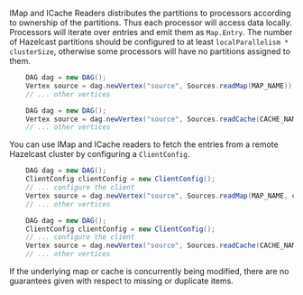 IMap and ICache Readers distributes the partitions to 
processors according to ownership of the partitions. 
Thus each processor will access data locally. Processors 
will iterate over entries and emit them as `Map.Entry`. 
The number of Hazelcast partitions should be configured to 
at least `localParallelism * clusterSize`, otherwise some 
processors will have no partitions assigned to them.

```java
    DAG dag = new DAG();
    Vertex source = dag.newVertex("source", Sources.readMap(MAP_NAME));
    // ... other vertices
```

```java
    DAG dag = new DAG();
    Vertex source = dag.newVertex("source", Sources.readCache(CACHE_NAME));
    // ... other vertices
```

You can use IMap and ICache readers to fetch the entries
from a remote Hazelcast cluster by configuring a `ClientConfig`.

```java
    DAG dag = new DAG();
    ClientConfig clientConfig = new ClientConfig();
    // ... configure the client
    Vertex source = dag.newVertex("source", Sources.readMap(MAP_NAME, clientConfig));
    // ... other vertices
```

```java
    DAG dag = new DAG();
    ClientConfig clientConfig = new ClientConfig();
    // ... configure the client
    Vertex source = dag.newVertex("source", Sources.readCache(CACHE_NAME, clientConfig));
    // ... other vertices
```

If the underlying map or cache is concurrently being modified, 
there are no guarantees given with respect to missing or duplicate items.

